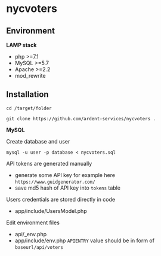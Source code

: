 # nycvoters

## Environment

**LAMP stack**
*	php >=7.1
*	MySQL >=5.7
*	Apache >=2.2
*	mod_rewrite


## Installation
`cd /target/folder`

`git clone https://github.com/ardent-services/nycvoters .`


**MySQL**

Create database and user

`mysql -u user -p database < nycvoters.sql`


API tokens are generated manually
*	generate some API key for example here `https://www.guidgenerator.com/`
*	save md5 hash of API key into `tokens` table

Users credentials are stored directly in code
*	app/include/UsersModel.php

Edit environment files
*	api/_env.php
*	app/include/env.php
`APIENTRY` value should be in form of `baseurl/api/voters`
